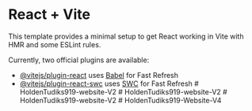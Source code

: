# React + Vite

This template provides a minimal setup to get React working in Vite with HMR and some ESLint rules.

Currently, two official plugins are available:

- [@vitejs/plugin-react](https://github.com/vitejs/vite-plugin-react/blob/main/packages/plugin-react/README.md) uses [Babel](https://babeljs.io/) for Fast Refresh
- [@vitejs/plugin-react-swc](https://github.com/vitejs/vite-plugin-react-swc) uses [SWC](https://swc.rs/) for Fast Refresh
#   H o l d e n T u d i k s 9 1 9 - w e b s i t e - V 2  
 #   H o l d e n T u d i k s 9 1 9 - w e b s i t e - V 2  
 #   H o l d e n T u d i k s 9 1 9 - w e b s i t e - V 2  
 #   H o l d e n T u d i k s 9 1 9 - W e b s i t e - V 4  
 